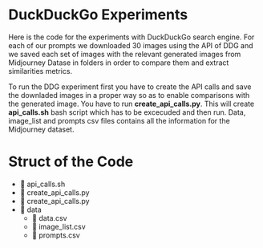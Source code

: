 # DuckDuckGo Experiments
Here is the code for the experiments with DuckDuckGo search engine.
For each of our prompts we downloaded 30 images using the API of DDG and we saved  each set of images with the relevant generated images from Midjourney Datase in folders in order to compare them and extract similarities metrics.
 
To run the DDG experiment first you have to create the API calls and save the downladed images in a proper way so as to enable comparisons with the generated image. You have to run **create_api_calls.py**. This will create **api_calls.sh** bash script which has to be excecuded and then run. 
Data, image_list and prompts csv files contains all the information for the Midjourney dataset.

# Struct of the Code

<body>
    <ul>
    <li>
            <span class="file-icon">&#128196;</span>
            <span class="file-name">api_calls.sh</span>
    </li>
    <li>
            <span class="file-icon">&#128196;</span>
            <span class="file-name">create_api_calls.py</span>
   </li>
   <li>
            <span class="file-icon">&#128196;</span>
            <span class="file-name">create_api_calls.py</span>
   </li>
        <li>
            <span class="folder-icon">&#128193;</span>
            <span class="folder-name">data</span>
            <ul>
                <li>
                    <span class="file-icon">&#128196;</span>
                    <span class="file-name">data.csv</span>
                </li>
                <li>
                    <span class="file-icon">&#128196;</span>
                    <span class="file-name">image_list.csv</span>
                </li>
                <li>
                    <span class="file-icon">&#128196;</span>
                    <span class="file-name">prompts.csv</span>
                </li>
            </ul>
        </li>
    </ul>
</body>
</html>

